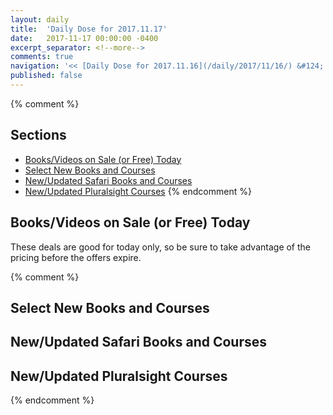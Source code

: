 ```yaml
---
layout: daily
title:  'Daily Dose for 2017.11.17'
date:   2017-11-17 00:00:00 -0400
excerpt_separator: <!--more-->
comments: true
navigation: '<< [Daily Dose for 2017.11.16](/daily/2017/11/16/) &#124; [Nov 2017](/daily/2017/11/) &#124; [2017](/daily/2017/) &#124; Daily Dose for 2017.11.18 >>'
published: false
---
```

{% comment %}
## Sections
* [Books/Videos on Sale (or Free) Today](#sale)
* [Select New Books and Courses](#select)
* [New/Updated Safari Books and Courses](#safari-new)
* [New/Updated Pluralsight Courses](#pluralsight-new)
{% endcomment %}

## <a name="sale"></a>Books/Videos on Sale (or Free) Today ##
These deals are good for today only, so be sure to take advantage of the pricing before the offers expire.

{% comment %}
## <a name="select"></a>Select New Books and Courses ##

## <a name="safari-new"></a>New/Updated Safari Books and Courses ## 

## <a name="pluralsight-new"></a>New/Updated Pluralsight Courses ## 
{% endcomment %}
